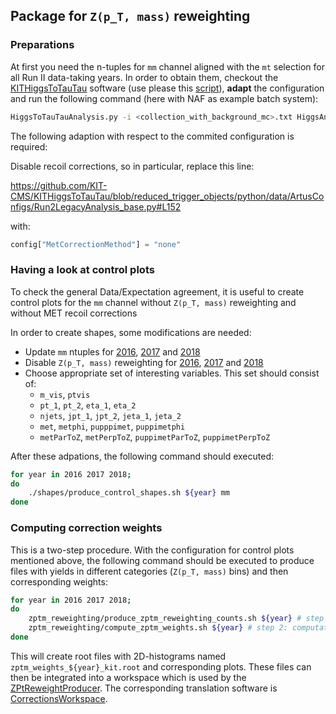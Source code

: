 ## Package for `Z(p_T, mass)` reweighting

### Preparations

At first you need the n-tuples for `mm` channel aligned with the `mt` selection for all Run II data-taking years. In order to obtain them, checkout the [KITHiggsToTauTau](https://github.com/KIT-CMS/KITHiggsToTauTau) software (use please this [script](https://github.com/KIT-CMS/KITHiggsToTauTau/blob/reduced_trigger_objects/scripts/checkout_packages_CMSSW102X.sh)), **adapt** the configuration and run the following command (here with NAF as example batch system):

```bash
HiggsToTauTauAnalysis.py -i <collection_with_background_mc>.txt HiggsAnalysis/KITHiggsToTauTau/data/Samples/Run201?/SingleMuon*.txt -a HiggsAnalysis/KITHiggsToTauTau/python/data/ArtusConfigs/Run2LegacyAnalysis_base.py --no-run -b naf --wall-time 03:00:00 --memory 2000 --files-per-job 15 --se-path srm://cmssrm-kit.gridka.de:8443/srm/managerv2?SFN=/pnfs/gridka.de/cms/disk-only/store/user/<dCacheUserName>/31-07-2019_NoMetRecoil -c mm --pipelines nominal
```
The following adaption with respect to the commited configuration is required:

Disable recoil corrections, so in particular, replace this line:

<https://github.com/KIT-CMS/KITHiggsToTauTau/blob/reduced_trigger_objects/python/data/ArtusConfigs/Run2LegacyAnalysis_base.py#L152>

with:

```python
config["MetCorrectionMethod"] = "none"
```

### Having a look at control plots
To check the general Data/Expectation agreement, it is useful to create control plots for the `mm` channel without `Z(p_T, mass)` reweighting and without MET recoil corrections

In order to create shapes, some modifications are needed:

 * Update `mm` ntuples for [2016](https://github.com/KIT-CMS/sm-htt-analysis/blob/master/utils/setup_samples.sh#L8), [2017](https://github.com/KIT-CMS/sm-htt-analysis/blob/master/utils/setup_samples.sh#L28) and [2018](https://github.com/KIT-CMS/sm-htt-analysis/blob/master/utils/setup_samples.sh#L43)
 * Disable `Z(p_T, mass)` reweighting for [2016](https://github.com/KIT-CMS/shape-producer/blob/master/shape_producer/estimation_methods_2016.py#L690), [2017](https://github.com/KIT-CMS/shape-producer/blob/master/shape_producer/estimation_methods_2017.py#L564) and [2018](https://github.com/KIT-CMS/shape-producer/blob/master/shape_producer/estimation_methods_2018.py#L545)
 * Choose appropriate set of interesting variables. This set should consist of:
   * `m_vis`, `ptvis`
   * `pt_1`, `pt_2`, `eta_1`, `eta_2`
   * `njets`, `jpt_1`, `jpt_2`, `jeta_1`, `jeta_2`
   * `met`, `metphi`, `pupppimet`, `puppimetphi`
   * `metParToZ`, `metPerpToZ`, `puppimetParToZ`, `puppimetPerpToZ`

After these adpations, the following command should executed:

```bash
for year in 2016 2017 2018;
do
    ./shapes/produce_control_shapes.sh ${year} mm
done
```

### Computing correction weights

This is a two-step procedure. With the configuration for control plots mentioned above, the following command should be executed to produce files with yields in different categories (`Z(p_T, mass)` bins) and then corresponding weights:

```bash
for year in 2016 2017 2018;
do
    zptm_reweighting/produce_zptm_reweighting_counts.sh ${year} # step 1: yield production
    zptm_reweighting/compute_zptm_weights.sh ${year} # step 2: computation of correction weights
done
```

This will create root files with 2D-histograms named `zptm_weights_${year}_kit.root` and corresponding plots. These files can then be integrated into a workspace which is used by the [ZPtReweightProducer](https://github.com/KIT-CMS/KITHiggsToTauTau/blob/reduced_trigger_objects/python/data/ArtusConfigs/Run2LegacyAnalysis_base.py#L133-L135). The corresponding translation software is [CorrectionsWorkspace](https://github.com/KIT-CMS/CorrectionsWorkspace).
